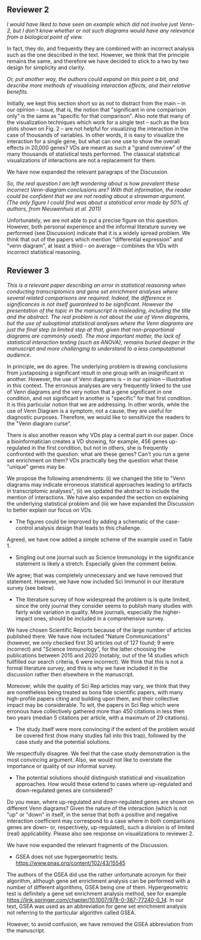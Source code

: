 ## Reviewer 2


*I would have liked to have seen an example which did not involve just
Venn-2, but I don't know whether or not such diagrams would have any
relevance from a biological point of view.*

In fact, they do, and frequently they are combined with an incorrect
analysis such as the one described in the text. However, we think that the
principle remains the same, and therefore we have decided to stick to a two
by two design for simplicity and clarity.

*Or, put another way, the authors could expand on this point a bit, and
describe more methods of visualising interaction effects, and their
relative benefits.*

Initially, we kept this section short so as not to distract from the main – in our
opinion – issue, that is, the notion that "significant in one comparison
only" is the same as "specific for that comparison". Also note that 
many of the visualization techniques which work for a single test – such as
the box plots shown on Fig. 2 – are not helpful for visualizing the interaction
in the case of thousands of variables. In other words, it is easy to
visualize the interaction for a single gene, but what can one use to show
the overall effects in 20,000 genes? VDs are meant as such a "grand
overview" of the many thousands of statistical tests performed. The
classical statistical visualizations of interactions are not a replacement
for them.

We have now expanded the relevant paragraps of the Discussion.

*So, the real question I am left wondering about is how prevalent these
 incorrect Venn-diagram conclusions are? With that information, the reader
 could be confident that we are not reading about a strawman argument. (The
 only figure I could find was about a statistical error made by 50% of
 authors, from Nieuwenhuis et al. 2011)*

Unfortunately, we are not able to put a precise figure on this question.
However, both personal experience and the informal literature survey we
performed (see Discussion) indicate that it is a widely spread problem. We
think that out of the papers which mention "differential expression" and
"venn diagram", at least a third – on average – combines the VDs with
incorrect statistical reasoning.


## Reviewer 3

*This is a relevant paper describing an error in statistical reasoning when
conducting transcriptomics and gene set enrichment analyses where several
related comparisons are required. Indeed, the difference in significances
is not itself guaranteed to be significant. However the presentation of the
topic in the manuscript is misleading, including the title and the
abstract. The real problem is not about the use of Venn diagrams, but the
use of suboptimal statistical analyses where the Venn diagrams are just the
final step (a limited step at that, given that non-proportional diagrams
are commonly used). The more important matter, the lack of statistical
interaction testing (such as ANOVA), remains buried deeper in the
manuscript and more challenging to understand to a less computational
audience.*

In principle, we do agree. The underlying problem is drawing conclusions
from juxtaposing a significant result in one group with an insignificant in
another. However, the use of Venn diagrams is – in our opinion –
illustrative in this context. The erronous
analyses are very frequently linked to the use of Venn diagrams and the
very notion that a gene significant in one condition, and not significant
in another is "specific" for that first condition. It is this particular
notion that we are addressing. In other words, while the use of Venn
Diagram is a symptom, not a cause, they are useful for diagnostic purposes.
Therefore, we would like to sensitivize the readers to the "Venn diagram
curse".

There is also another reason why VDs play a central part in our paper. Once
a bioinformatician creates a VD showing, for example, 456 genes
up-regulated in the first condition, but not in others, she is frequently
confronted with the question: what are these genes? Can't you run a gene
set enrichment on them? VDs practically beg the question what these
"unique" genes may be.

We propose the following amendments: (i) we changed the title to "Venn diagrams
may indicate erroneous statistical approaches leading to artifacts in transcriptomic
analyses", (ii) we updated the abstract to include the mention of interactions.
We have also expanded the section on explaining the underlying statistical
problem and (iii) we have expanded the Discussion to better explain our
focus on VDs.

- The figures could be improved by adding a schematic of the case-control analysis design that leads to this challenge.

Agreed, we have now added a simple scheme of the example used in Table 1.

- Singling out one journal such as Science Immunology in the significance
  statement is likely a stretch. Especially given the comment below.

We agree; that was completely unnecessary and we have removed that
statement. However, we have now included Sci Immunol in our literature
survey (see below).

- The literature survey of how widespread the problem is is quite limited,
  since the only journal they consider seems to publish many studies with
  fairly wide variation in quality. More journals, especially the
  higher-impact ones, should be included in a comprehensive survey.

We have chosen Scientific Reports because of the large number of articles
published there. We have now included "Nature Communications" (however, we
only checked first 30 articles out of 127 found; 9 were incorrect) and
"Science Immunology", for the latter choosing the publications between 2015
and 2020 (notably, out of the 14 studies which fullfilled our search
criteria, 6 were incorrect). We think that this is not a formal literature
survey, and this is why we have included it in the discussion rather then
elsewhere in the manuscript.

Moreover, while the quality of Sci Rep articles may vary, we think that
they are nonetheless being treated as bona fide scientific papers, with
many high-profile papers citing and building upon them, and their
collective impact may be considerable. To wit, the papers in Sci Rep which
were erronous have collectively gathered more than 450 citations in less
then two years (median 5 citations per article, with a maximum of 29
citations).

- The study itself were more convincing if the extent of the problem would
  be covered first (how many studies fall into this trap), followed by the
  case study and the potential solutions.

We respectfully disagree. We feel that the case study demonstration is the
most convincing argument. Also, we would not like to overstate the
importance or quality of our informal survey. 

- The potential solutions should distinguish statistical and visualization
  approaches. How would these extend to cases where up-regulated and
  down-regulated genes are considered?

Do you mean, where up-regulated and down-regulated genes are shown on
different Venn diagrams? Given the nature of the interaction (which is not
"up" or "down" in itself, in the sense that both a positive and negative
interaction coefficient may correspond to a case where in both comparisons
genes are down- or, respectively, up-regulated), such a division is of
limited (real) applicability. Please also see response on visualizations to
reviewer 2.

We have now expanded the relevant fragments of the Discussion.

- GSEA does not use hypergeometric tests. https://www.pnas.org/content/102/43/15545

The authors of the GSEA did use the rather unfortunate acronym for their
algorithm, although gene set enrichment analysis can be performed with a
number of different algorithms, GSEA being one of them. Hypergeometric test
is definitely a gene set enrichment analysis method, see for example
https://link.springer.com/chapter/10.1007/978-0-387-77240-0_14. In our
text, GSEA was used as an abbreviation for gene set enrichment analysis not
referring to the particular algorithm called GSEA.

However, to avoid confusion, we have removed the GSEA abbreviation from the
manuscript.
